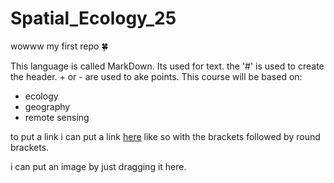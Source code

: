 # Spatial_Ecology_25
wowww my first repo 🍀

This language is called MarkDown. Its used for text. the '#' is used to create the header. + or - are used to ake points.
This course will be based on:
+ ecology
+ geography
+ remote sensing

to put a link i can put a link [here](https://www.unibo.it/it/studiare/insegnamenti-competenze-trasversali-moocs/insegnamenti/insegnamento/2025/535506) like so with the brackets followed by round brackets. 

i can put an image by just dragging it here. 
